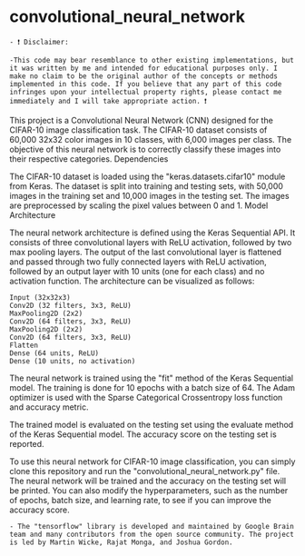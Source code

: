 # convolutional_neural_network

	- ❗ Disclaimer:

	-This code may bear resemblance to other existing implementations, but it was written by me and intended for educational purposes only. I make no claim to be the original author of the concepts or methods implemented in this code. If you believe that any part of this code infringes upon your intellectual property rights, please contact me immediately and I will take appropriate action. ❗



This project is a Convolutional Neural Network (CNN) designed for the CIFAR-10 image classification task. The CIFAR-10 dataset consists of 60,000 32x32 color images in 10 classes, with 6,000 images per class. The objective of this neural network is to correctly classify these images into their respective categories.
Dependencies

The CIFAR-10 dataset is loaded using the "keras.datasets.cifar10" module from Keras. The dataset is split into training and testing sets, with 50,000 images in the training set and 10,000 images in the testing set. The images are preprocessed by scaling the pixel values between 0 and 1.
Model Architecture

The neural network architecture is defined using the Keras Sequential API. It consists of three convolutional layers with ReLU activation, followed by two max pooling layers. The output of the last convolutional layer is flattened and passed through two fully connected layers with ReLU activation, followed by an output layer with 10 units (one for each class) and no activation function. The architecture can be visualized as follows:

	Input (32x32x3)
	Conv2D (32 filters, 3x3, ReLU)
	MaxPooling2D (2x2)
	Conv2D (64 filters, 3x3, ReLU)
	MaxPooling2D (2x2)
	Conv2D (64 filters, 3x3, ReLU)
	Flatten
	Dense (64 units, ReLU)
	Dense (10 units, no activation)
	
The neural network is trained using the "fit" method of the Keras Sequential model. The training is done for 10 epochs with a batch size of 64. The Adam optimizer is used with the Sparse Categorical Crossentropy loss function and accuracy metric.

The trained model is evaluated on the testing set using the evaluate method of the Keras Sequential model. The accuracy score on the testing set is reported.

To use this neural network for CIFAR-10 image classification, you can simply clone this repository and run the "convolutional_neural_network.py" file. The neural network will be trained and the accuracy on the testing set will be printed. You can also modify the hyperparameters, such as the number of epochs, batch size, and learning rate, to see if you can improve the accuracy score.

    - The "tensorflow" library is developed and maintained by Google Brain team and many contributors from the open source community. The project is led by Martin Wicke, Rajat Monga, and Joshua Gordon.
